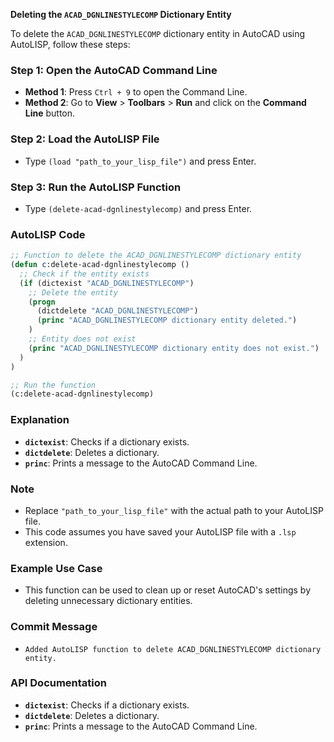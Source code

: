 **Deleting the `ACAD_DGNLINESTYLECOMP` Dictionary Entity**

To delete the `ACAD_DGNLINESTYLECOMP` dictionary entity in AutoCAD using AutoLISP, follow these steps:

### Step 1: Open the AutoCAD Command Line

- **Method 1**: Press `Ctrl + 9` to open the Command Line.
- **Method 2**: Go to **View** > **Toolbars** > **Run** and click on the **Command Line** button.

### Step **2**: Load the AutoLISP File

- Type `(load "path_to_your_lisp_file")` and press Enter.

### Step **3**: Run the AutoLISP Function

- Type `(delete-acad-dgnlinestylecomp)` and press Enter.

### **AutoLISP Code**

```lisp
;; Function to delete the ACAD_DGNLINESTYLECOMP dictionary entity
(defun c:delete-acad-dgnlinestylecomp ()
  ;; Check if the entity exists
  (if (dictexist "ACAD_DGNLINESTYLECOMP")
    ;; Delete the entity
    (progn
      (dictdelete "ACAD_DGNLINESTYLECOMP")
      (princ "ACAD_DGNLINESTYLECOMP dictionary entity deleted.")
    )
    ;; Entity does not exist
    (princ "ACAD_DGNLINESTYLECOMP dictionary entity does not exist.")
  )
)

;; Run the function
(c:delete-acad-dgnlinestylecomp)
```

### **Explanation**

- **`dictexist`**: Checks if a dictionary exists.
- **`dictdelete`**: Deletes a dictionary.
- **`princ`**: Prints a message to the AutoCAD Command Line.

### **Note**

- Replace `"path_to_your_lisp_file"` with the actual path to your AutoLISP file.
- This code assumes you have saved your AutoLISP file with a `.lsp` extension.

### **Example Use Case**

- This function can be used to clean up or reset AutoCAD's settings by deleting unnecessary dictionary entities.

### **Commit Message**

- `Added AutoLISP function to delete ACAD_DGNLINESTYLECOMP dictionary entity.`

### **API Documentation**

- **`dictexist`**: Checks if a dictionary exists.
- **`dictdelete`**: Deletes a dictionary.
- **`princ`**: Prints a message to the AutoCAD Command Line.